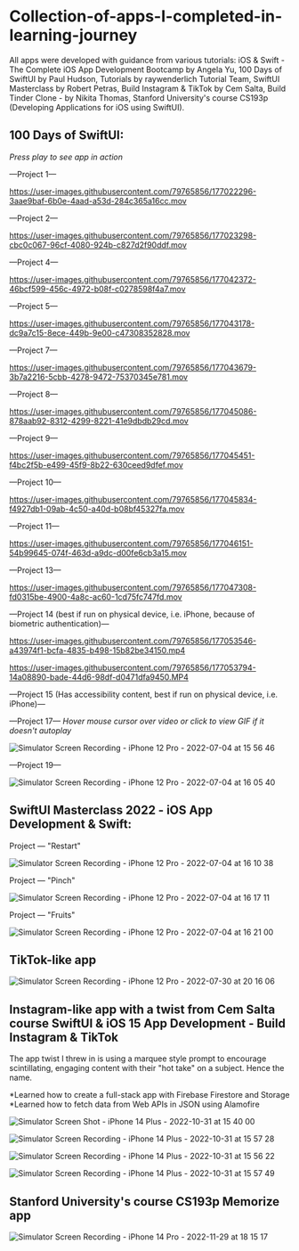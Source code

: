 # Collection-of-apps-I-completed-in-learning-journey

All apps were developed with guidance from various tutorials: iOS & Swift - The Complete iOS App Development Bootcamp by Angela Yu, 100 Days of SwiftUI by Paul Hudson, Tutorials by raywenderlich Tutorial Team, SwiftUI Masterclass by Robert Petras, Build Instagram & TikTok by Cem Salta, Build Tinder Clone - by Nikita Thomas, Stanford University's course CS193p (Developing Applications for iOS using SwiftUI).

## 100 Days of SwiftUI:

*Press play to see app in action*

—Project 1— 




https://user-images.githubusercontent.com/79765856/177022296-3aae9baf-6b0e-4aad-a53d-284c365a16cc.mov


—Project 2— 


https://user-images.githubusercontent.com/79765856/177023298-cbc0c067-96cf-4080-924b-c827d2f90ddf.mov


—Project 4—


https://user-images.githubusercontent.com/79765856/177042372-46bcf599-456c-4972-b08f-c0278598f4a7.mov

—Project 5—


https://user-images.githubusercontent.com/79765856/177043178-dc9a7c15-8ece-449b-9e00-c47308352828.mov

—Project 7—


https://user-images.githubusercontent.com/79765856/177043679-3b7a2216-5cbb-4278-9472-75370345e781.mov

—Project 8—



https://user-images.githubusercontent.com/79765856/177045086-878aab92-8312-4299-8221-41e9dbdb29cd.mov

—Project 9—


https://user-images.githubusercontent.com/79765856/177045451-f4bc2f5b-e499-45f9-8b22-630ceed9dfef.mov

—Project 10—

https://user-images.githubusercontent.com/79765856/177045834-f4927db1-09ab-4c50-a40d-b08bf45327fa.mov

—Project 11—



https://user-images.githubusercontent.com/79765856/177046151-54b99645-074f-463d-a9dc-d00fe6cb3a15.mov


—Project 13—



https://user-images.githubusercontent.com/79765856/177047308-fd0315be-4900-4a8c-ac60-1cd75fc747fd.mov

—Project 14 (best if run on physical device, i.e. iPhone, because of biometric authentication)—

https://user-images.githubusercontent.com/79765856/177053546-a43974f1-bcfa-4835-b498-15b82be34150.mp4

https://user-images.githubusercontent.com/79765856/177053794-14a08890-bade-44d6-98df-d0471dfa9450.MP4


—Project 15 (Has accessibility content, best if run on physical device, i.e. iPhone)—

—Project 17—
*Hover mouse cursor over video or click to view GIF if it doesn't autoplay*

![Simulator Screen Recording - iPhone 12 Pro - 2022-07-04 at 15 56 46](https://user-images.githubusercontent.com/79765856/177211403-78d9c4ea-21d1-4471-b1ab-b6542bd807e2.gif)


—Project 19—


![Simulator Screen Recording - iPhone 12 Pro - 2022-07-04 at 16 05 40](https://user-images.githubusercontent.com/79765856/177211908-8eb9d448-7216-47b0-b822-d4c626a7891f.gif)


## SwiftUI Masterclass 2022 - iOS App Development & Swift:

Project — "Restart"

![Simulator Screen Recording - iPhone 12 Pro - 2022-07-04 at 16 10 38](https://user-images.githubusercontent.com/79765856/177212352-c91a73a5-817a-4134-b1de-a620eb2a7882.gif)


Project — "Pinch"

![Simulator Screen Recording - iPhone 12 Pro - 2022-07-04 at 16 17 11](https://user-images.githubusercontent.com/79765856/177212781-1950cf8c-994a-4fcc-a72e-36dbe466da0a.gif)

Project — "Fruits"


![Simulator Screen Recording - iPhone 12 Pro - 2022-07-04 at 16 21 00](https://user-images.githubusercontent.com/79765856/177213132-8621df33-33a7-469d-b994-cfc7a33c452f.gif)



## TikTok-like app


![Simulator Screen Recording - iPhone 12 Pro - 2022-07-30 at 20 16 06](https://user-images.githubusercontent.com/79765856/182004358-c3539ec8-868b-4e3a-b6c0-6bdcefc8fc7c.gif)


## Instagram-like app with a twist from Cem Salta course SwiftUI & iOS 15 App Development - Build Instagram & TikTok

The app twist I threw in is using a marquee style prompt to encourage scintillating, engaging content with their "hot take" on a subject. Hence the name. 

*Learned how to create a full-stack app with Firebase Firestore and Storage
*Learned how to fetch data from Web APIs in JSON using Alamofire

![Simulator Screen Shot - iPhone 14 Plus - 2022-10-31 at 15 40 00](https://user-images.githubusercontent.com/79765856/199098213-1941236c-ca80-417f-afdd-10be4e6c7a3e.png)


![Simulator Screen Recording - iPhone 14 Plus - 2022-10-31 at 15 57 28](https://user-images.githubusercontent.com/79765856/199099114-2c919984-5b9e-4a42-86d8-9c65d2d18f75.gif)

![Simulator Screen Recording - iPhone 14 Plus - 2022-10-31 at 15 56 22](https://user-images.githubusercontent.com/79765856/199099136-439c903f-466a-4989-a77e-a03c1bdfd971.gif)

![Simulator Screen Recording - iPhone 14 Plus - 2022-10-31 at 15 57 49](https://user-images.githubusercontent.com/79765856/199099156-1e52d031-abf9-4a71-bbea-237004ade5b7.gif)

## Stanford University's course CS193p Memorize app
![Simulator Screen Recording - iPhone 14 Pro - 2022-11-29 at 18 15 17](https://user-images.githubusercontent.com/79765856/204669662-319e9edc-4d8d-40c1-ab2c-b92b665b9bd5.gif)

